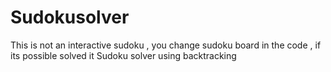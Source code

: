 # Sudokusolver
This is not an interactive sudoku , you change sudoku board in the code , if its possible solved it 
Sudoku solver using backtracking
